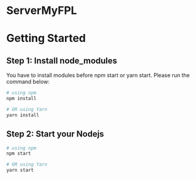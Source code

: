 # ServerMyFPL

# Getting Started
## Step 1: Install node_modules 
You have to install modules before npm start or yarn start. Please run the command below: 

```bash
# using npm
npm install

# OR using Yarn
yarn install
```
## Step 2: Start your Nodejs

```bash
# using npm
npm start

# OR using Yarn
yarn start
```